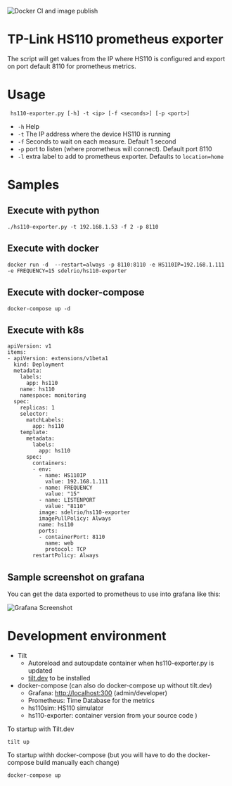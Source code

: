 ![Docker CI and image publish](https://github.com/sdelrio/hs110-prometheus-exporter/workflows/Docker%20CI%20and%20image%20publish/badge.svg)

# TP-Link HS110 prometheus exporter

The script will get values from the IP where HS110 is configured and export on port default 8110 for prometheus metrics.

# Usage

```
 hs110-exporter.py [-h] -t <ip> [-f <seconds>] [-p <port>]
```

- `-h` Help
- `-t` The IP address where the device HS110 is running
- `-f` Seconds to wait on each measure. Default 1 second
- `-p` port to listen (where prometheus will connect). Default port 8110
- `-l` extra label to add to prometheus exporter. Defaults to `location=home`

# Samples

## Execute with python
```
./hs110-exporter.py -t 192.168.1.53 -f 2 -p 8110
```


## Execute with docker

```
docker run -d  --restart=always -p 8110:8110 -e HS110IP=192.168.1.111 -e FREQUENCY=15 sdelrio/hs110-exporter
```

## Execute with docker-compose

```
docker-compose up -d
```

## Execute with k8s

```
apiVersion: v1
items:
- apiVersion: extensions/v1beta1
  kind: Deployment
  metadata:
    labels:
      app: hs110
    name: hs110
    namespace: monitoring
  spec:
    replicas: 1
    selector:
      matchLabels:
        app: hs110
    template:
      metadata:
        labels:
          app: hs110
      spec:
        containers:
        - env:
          - name: HS110IP
            value: 192.168.1.111
          - name: FREQUENCY
            value: "15"
          - name: LISTENPORT
            value: "8110"
          image: sdelrio/hs110-exporter
          imagePullPolicy: Always
          name: hs110
          ports:
          - containerPort: 8110
            name: web
            protocol: TCP
        restartPolicy: Always
```

## Sample screenshot on grafana

You can get the data exported to prometheus to use into grafana like this:

![](img/hs110-grafana.png?raw=true "Grafana Screenshot")

# Development environment

* Tilt
  * Autoreload and autoupdate container when hs110-exporter.py is updated
  * [tilt.dev](https://docs.tilt.dev/install.html) to be installed
* docker-compose (can also do docker-compose up without tilt.dev)
  * Grafana: <http://localhost:300> (admin/developer)
  * Prometheus: Time Database for the metrics
  * hs110sim: HS110 simulator
  * hs110-exporter: container version from your source code
)

To startup with Tilt.dev

```
tilt up
```

To startup withh docker-compose (but you will have to do the docker-compose build manually each change)

```
docker-compose up
```

